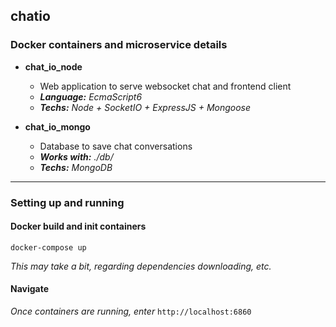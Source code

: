 ## chatio

### Docker containers and microservice details

-  **chat_io_node** 
	- Web application to serve websocket chat and frontend client
	- ***Language:** EcmaScript6*
	- ***Techs:** Node + SocketIO + ExpressJS + Mongoose*

-  **chat_io_mongo** 
	- Database to save chat conversations
	- ***Works with:** ./db/*
	- ***Techs:** MongoDB*

---

### Setting up and running
#### Docker build and init containers
```docker-compose up```

*This may take a bit, regarding dependencies downloading, etc.*

#### Navigate
*Once containers are running, enter*
```http://localhost:6860```
